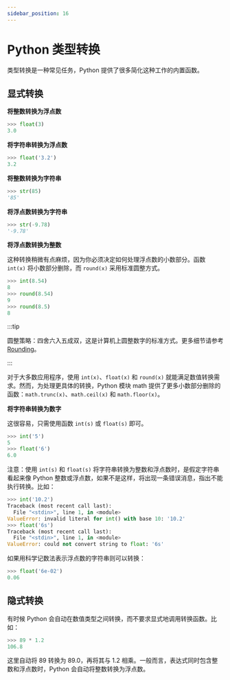 ```yaml
---
sidebar_position: 16
---
```


# Python 类型转换

类型转换是一种常见任务，Python 提供了很多简化这种工作的内置函数。



## 显式转换

**将整数转换为浮点数**

```python showLineNumbers
>>> float(3)
3.0
```

**将字符串转换为浮点数**

```python showLineNumbers
>>> float('3.2')
3.2
```

**将整数转换为字符串**

```python showLineNumbers
>>> str(85)
'85'
```

**将浮点数转换为字符串**

```python showLineNumbers
>>> str(-9.78)
'-9.78'
```

**将浮点数转换为整数**

这种转换稍微有点麻烦，因为你必须决定如何处理浮点数的小数部分。函数 `int(x)` 将小数部分删除，而 `round(x)` 采用标准圆整方式。

```python showLineNumbers
>>> int(8.54)
8
>>> round(8.54)
9
>>> round(8.5)
8
```

:::tip

圆整策略：四舍六入五成双，这是计算机上圆整数字的标准方式。更多细节请参考 [Rounding](http://en.wikipedia.org/wiki/Rounding)。

:::

对于大多数应用程序，使用 `int(x)`、`float(x)` 和 `round(x)` 就能满足数值转换需求。然而，为处理更具体的转换，Python 模块 math 提供了更多小数部分删除的函数：`math.trunc(x)`、`math.ceil(x)` 和 `math.floor(x)`。

**将字符串转换为数字**

这很容易，只需使用函数 `int(s)` 或 `float(s)` 即可。

```python showLineNumbers
>>> int('5')
5
>>> float('6')
6.0
```

注意：使用 `int(s)` 和 `float(s)` 将字符串转换为整数和浮点数时，是假定字符串看起来像 Python 整数或浮点数，如果不是这样，将出现一条错误消息，指出不能执行转换。比如：

```python showLineNumbers
>>> int('10.2')
Traceback (most recent call last):
  File "<stdin>", line 1, in <module>
ValueError: invalid literal for int() with base 10: '10.2'
>>> float('6s')
Traceback (most recent call last):
  File "<stdin>", line 1, in <module>
ValueError: could not convert string to float: '6s'
```

如果用科学记数法表示浮点数的字符串则可以转换：

```python showLineNumbers
>>> float('6e-02')
0.06
```



## 隐式转换

有时候 Python 会自动在数值类型之间转换，而不要求显式地调用转换函数。比如：

```python showLineNumbers
>>> 89 * 1.2
106.8
```

这里自动将 89 转换为 89.0，再将其与 1.2 相乘。一般而言，表达式同时包含整数和浮点数时，Python 会自动将整数转换为浮点数。

